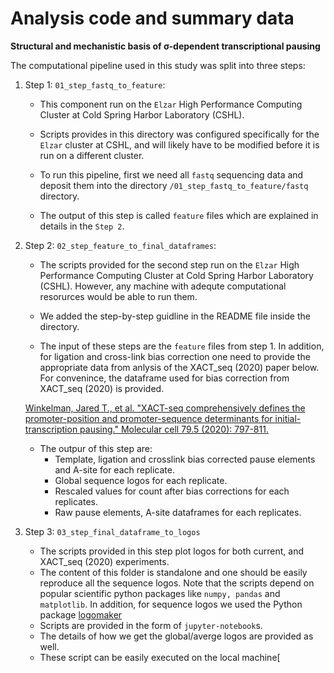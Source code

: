 # Analysis code and summary data

**Structural and mechanistic basis of σ-dependent transcriptional pausing**

The computational pipeline used in this study was split into three steps: 

1. Step 1: `01_step_fastq_to_feature`: 
    - This component run on the `Elzar` High Performance Computing Cluster at Cold Spring Harbor Laboratory (CSHL). 

    - Scripts provides in this directory was configured specifically for the `Elzar` cluster at CSHL, and will likely have to be modified before it is run on a different cluster. 
    - To run this pipeline, first we need all `fastq` sequencing data and deposit them into the directory `/01_step_fastq_to_feature/fastq` directory. 
    - The output of this step is called `feature` files which are explained in details in the `Step 2`. 

2. Step 2: `02_step_feature_to_final_dataframes`:
    - The scripts provided for the second step run on the `Elzar` High Performance Computing Cluster at Cold Spring Harbor Laboratory (CSHL). However, any machine with adequte computational resorurces would be able to run them.

    - We added the step-by-step guidline in the README file inside the directory.

    - The input of these steps are the `feature` files from step 1. In addition, for ligation and cross-link bias correction one need to provide the appropriate data from anlysis of the XACT_seq (2020) paper below. For convenince, the dataframe used for bias correction from XACT_seq (2020) is provided. 
    
    [Winkelman, Jared T., et al. "XACT-seq comprehensively defines the promoter-position and promoter-sequence determinants for initial-transcription pausing." Molecular cell 79.5 (2020): 797-811.](https://doi.org/10.1016/j.molcel.2020.07.006)
   
    - The outpur of this step are:
        - Template, ligation and crosslink bias corrected pause elements and A-site for each replicate.
        - Global sequence logos for each replicate.
        - Rescaled values for count after bias corrections for each replicates.
        - Raw pause elements, A-site dataframes for each replicates.

 3. Step 3: `03_step_final_dataframe_to_logos`
    - The scripts provided in this step plot logos for both current, and XACT_seq (2020) experiments. 
    - The content of this folder is standalone and one should be easily reproduce all the sequence logos. Note that the scripts depend on popular scientific python packages like `numpy, pandas` and `matplotlib`. In addition, for sequence logos we used the Python package [logomaker](https://logomaker.readthedocs.io/en/latest/)
    - Scripts are provided in the form of `jupyter-notebook`s.
    - The details of how we get the global/averge logos are provided as well.
    - These script can be easily executed on the local machine[